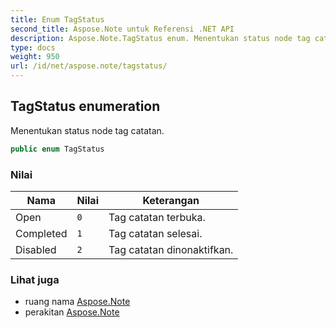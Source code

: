 ```yaml
---
title: Enum TagStatus
second_title: Aspose.Note untuk Referensi .NET API
description: Aspose.Note.TagStatus enum. Menentukan status node tag catatan.
type: docs
weight: 950
url: /id/net/aspose.note/tagstatus/
---
```

## TagStatus enumeration

Menentukan status node tag catatan.

```csharp
public enum TagStatus
```

### Nilai

| Nama | Nilai | Keterangan |
| --- | --- | --- |
| Open | `0` | Tag catatan terbuka. |
| Completed | `1` | Tag catatan selesai. |
| Disabled | `2` | Tag catatan dinonaktifkan. |

### Lihat juga

* ruang nama [Aspose.Note](../../aspose.note/)
* perakitan [Aspose.Note](../../)


